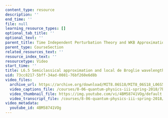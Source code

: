 ```yaml
---
content_type: resource
description: ''
end_time: ''
file: null
learning_resource_types: []
optional_tab_title: ''
optional_text: ''
parent_title: Time Independent Perturbation Theory and WKB Approximation
parent_type: CourseSection
related_resources_text: ''
resource_index_text: ''
resourcetype: Video
start_time: ''
title: L6.5 Semiclassical approximation and local de Broglie wavelength
uid: 73cc8217-5bff-34ad-0081-76bf260e6d8b
video_files:
  archive_url: https://archive.org/download/MIT8.06S18/MIT8_06S18_L06S5_300k.mp4
  video_captions_file: /courses/8-06-quantum-physics-iii-spring-2018/7b6cdc599f0159e0b69f434455b0eebe_4BM58741VOg.vtt
  video_thumbnail_file: https://img.youtube.com/vi/4BM58741VOg/default.jpg
  video_transcript_file: /courses/8-06-quantum-physics-iii-spring-2018/4dd6627c0017c9e1db18c8f3f3c4b9ee_4BM58741VOg.pdf
video_metadata:
  youtube_id: 4BM58741VOg
---
```

